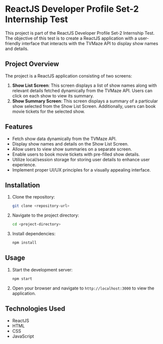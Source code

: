 # ReactJS Developer Profile Set-2 Internship Test

This project is part of the ReactJS Developer Profile Set-2 Internship Test. The objective of this test is to create a ReactJS application with a user-friendly interface that interacts with the TVMaze API to display show names and details.

## Project Overview

The project is a ReactJS application consisting of two screens:
1. **Show List Screen**: This screen displays a list of show names along with relevant details fetched dynamically from the TVMaze API. Users can click on each show to view its summary.
2. **Show Summary Screen**: This screen displays a summary of a particular show selected from the Show List Screen. Additionally, users can book movie tickets for the selected show.

## Features

- Fetch show data dynamically from the TVMaze API.
- Display show names and details on the Show List Screen.
- Allow users to view show summaries on a separate screen.
- Enable users to book movie tickets with pre-filled show details.
- Utilize local/session storage for storing user details to enhance user experience.
- Implement proper UI/UX principles for a visually appealing interface.
  
## Installation

1. Clone the repository:

    ```bash
    git clone <repository-url>
    ```

2. Navigate to the project directory:

    ```bash
    cd <project-directory>
    ```

3. Install dependencies:

    ```bash
    npm install
    ```

## Usage

1. Start the development server:

    ```bash
    npm start
    ```

2. Open your browser and navigate to `http://localhost:3000` to view the application.

## Technologies Used

- ReactJS
- HTML
- CSS
- JavaScript

